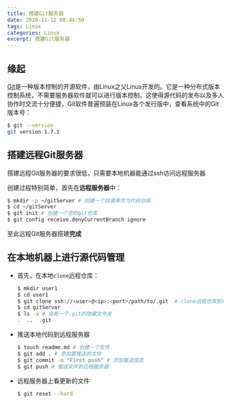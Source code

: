 ```yaml
---
title: 搭建Git服务器
date: 2020-11-12 08:44:50
tags: Linux
categories: Linux
excerpt: 搭建Git服务器
---
```


## 缘起

[Git](https://git-scm.com/)是一种版本控制的开源软件，由Linux之父Linus开发的。它是一种分布式版本控制系统，不需要服务器软件就可以进行版本控制，这使得源代码的发布以及多人协作时交流十分便捷，Git软件普遍预装在Linux各个发行版中，查看系统中的Git版本号：

```bash
$ git --version
git version 1.7.1
```

## 搭建远程Git服务器

搭建远程Git服务器的要求很低，只需要本地机器能通过ssh访问远程服务器

创建过程特别简单，首先在**远程服务器**中：

```bash
$ mkdir -p ~/gitServer # 创建一个目录来作为代码仓库
$ cd ~/gitServer
$ git init # 创建一个空的git仓库
$ git config receive.denyCurrentBranch ignore
```

至此远程Git服务器搭建**完成**

## 在本地机器上进行源代码管理

- 首先，在本地`clone`远程仓库：

  ```bash
  $ mkdir user1
  $ cd user1
  $ git clone ssh://<user>@<ip>:<port>/path/to/.git  # clone远程仓库到本地
  $ cd gitServer
  $ ls -a # 会有一个.git的隐藏文件夹
  .  ..  .git 
  ```

- 推送本地代码到远程服务器
  
  ```bash
  $ touch readme.md # 创建一个文件
  $ git add . # 添加要推送的文件
  $ git commit -m "First push" # 添加推送信息
  $ git push # 推送文件到远程服务器
  ```

- 远程服务器上看更新的文件
  
  ```bash
  $ git reset --hard
  ```
